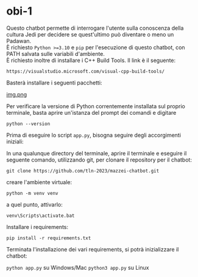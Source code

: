 # obi-1  

Questo chatbot permette di interrogare l'utente sulla conoscenza della cultura Jedi per decidere se quest'ultimo può diventare o meno un Padawan.  
È richiesto ```Python >=3.10``` e ```pip``` per l'esecuzione di questo chatbot, con PATH salvata sulle variabili d'ambiente.  
È richiesto inoltre di installare i C++ Build Tools. Il link è il seguente:  

```https://visualstudio.microsoft.com/visual-cpp-build-tools/```

Basterà installare i seguenti pacchetti:  

[img.png](images/img.png)

Per verificare la versione di Python correntemente installata sul proprio terminale, basta aprire un'istanza del prompt 
dei comandi e digitare  

```python --version```

Prima di eseguire lo script ```app.py```, bisogna seguire degli accorgimenti iniziali:

In una qualunque directory del terminale, aprire il terminale e eseguire il seguente comando, utilizzando git, per clonare 
il repository per il chatbot:  

```git clone https://github.com/tln-2023/mazzei-chatbot.git```

creare l'ambiente virtuale:  

```python -m venv venv```

a quel punto, attivarlo:  

```venv\Scripts\activate.bat```

Installare i requirements:  

```pip install -r requirements.txt```

Terminata l'installazione dei vari requirements, si potrà inizializzare il chatbot:

```python app.py``` su Windows/Mac
```python3 app.py``` su Linux



